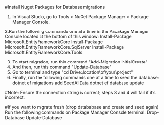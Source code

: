 ﻿#Install Nuget Packages for Database migrations
1. In Visual Studio, go to Tools > NuGet Package Manager > Package Manager Console.

2.Run the following commands one at a time in the Pacakage Manager Console located at the bottom of this window:
Install-Package Microsoft.EntityFrameworkCore
Install-Package Microsoft.EntityFrameworkCore.SqlServer
Install-Package Microsoft.EntityFrameworkCore.Tools

3. To start migration, run this command "Add-Migration InitialCreate"
4. And then, run this command "Update-Database"
5. Go to terminal and type "cd Drive:\location\of\your\project"
6. Finally, run the following commands one at a time to seed the database:
dotnet ef migrations add SeedAllData
dotnet ef database update


#Note: Ensure the connection string is correct; steps 3 and 4 will fail if it’s incorrect.

#If you want to migrate fresh (drop datababase and create and seed again)
Run the following commands on Package Manager Console terminal:
Drop-Database
Update-Database